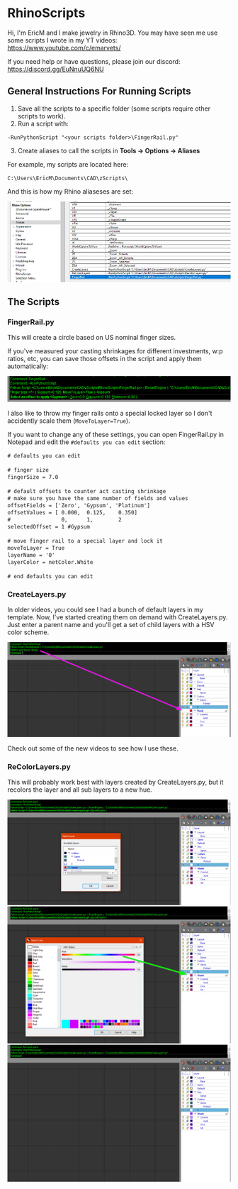 # RhinoScripts
Hi, I'm EricM and I make jewelry in Rhino3D.  You may have seen me use some scripts I wrote in my YT videos:
https://www.youtube.com/c/emarvets/

If you need help or have questions, please join our discord:
https://discord.gg/EuNnuUQ6NU

## General Instructions For Running Scripts

1) Save all the scripts to a specific folder (some scripts require other scripts to work).
2) Run a script with:
```
-RunPythonScript "<your scripts folder>\FingerRail.py"
```
3) Create aliases to call the scripts in **Tools -> Options -> Aliases**


For example, my scripts are located here:
```
C:\Users\EricM\Documents\CAD\zScripts\
```
And this is how my Rhino aliaseses are set:

![alt text](https://github.com/EricM81/RhinoScripts/blob/main/images/aliases.png?raw=true)

## The Scripts

### FingerRail.py

This will create a circle based on US nominal finger sizes.  

If you've measured your casting shrinkages for different investments, w:p ratios, etc, you can save those offsets in the script and apply them automatically:

![alt text](https://github.com/EricM81/RhinoScripts/blob/main/images/ShrinkageOffsets.png?raw=true)

I also like to throw my finger rails onto a special locked layer so I don't accidently scale them (`MoveToLayer=True`).

If you want to change any of these settings, you can open FingerRail.py in Notepad and edit the `#defaults you can edit` section:

```
# defaults you can edit

# finger size
fingerSize = 7.0

# default offsets to counter act casting shrinkage
# make sure you have the same number of fields and values
offsetFields = ['Zero', 'Gypsum', 'Platinum']
offsetValues = [ 0.000,  0.125,    0.350]
#                0,      1,        2
selectedOffset = 1 #Gypsum

# move finger rail to a special layer and lock it
moveToLayer = True
layerName = '0'
layerColor = netColor.White

# end defaults you can edit
```

### CreateLayers.py

In older videos, you could see I had a bunch of default layers in my template.  Now, I've started creating them on demand with CreateLayers.py.  Just enter a parent name and you'll get a set of child layers with a HSV color scheme.

![alt text](https://github.com/EricM81/RhinoScripts/blob/main/images/CreateLayers.png?raw=true)

Check out some of the new videos to see how I use these.

### ReColorLayers.py

This will probably work best with layers created by CreateLayers.py, but it recolors the layer and all sub layers to a new hue.

![alt text](https://github.com/EricM81/RhinoScripts/blob/main/images/RecolorLayers1.png?raw=true)
![alt text](https://github.com/EricM81/RhinoScripts/blob/main/images/RecolorLayers2.png?raw=true)
![alt text](https://github.com/EricM81/RhinoScripts/blob/main/images/RecolorLayers3.png?raw=true)
